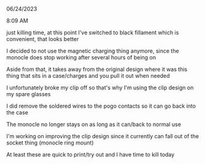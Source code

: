06/24/2023

8:09 AM

just killing time, at this point I've switched to black fillament which is convenient, that looks better

I decided to not use the magnetic charging thing anymore, since the monocle does stop working after several hours of being on

Aside from that, it takes away from the original design where it was this thing that sits in a case/charges and you pull it out when needed

I unfortunately broke my clip off so that's why I'm using the clip design on my spare glasses

I did remove the soldered wires to the pogo contacts so it can go back into the case

The monocle no longer stays on as long as it can/back to normal use

I'm working on improving the clip design since it currently can fall out of the socket thing (monocle ring mount)

At least these are quick to print/try out and I have time to kill today
